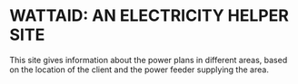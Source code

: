 # WATTAID: AN ELECTRICITY HELPER SITE

This site gives information about the power plans in different areas, based on the location of the client and the power feeder supplying the area.